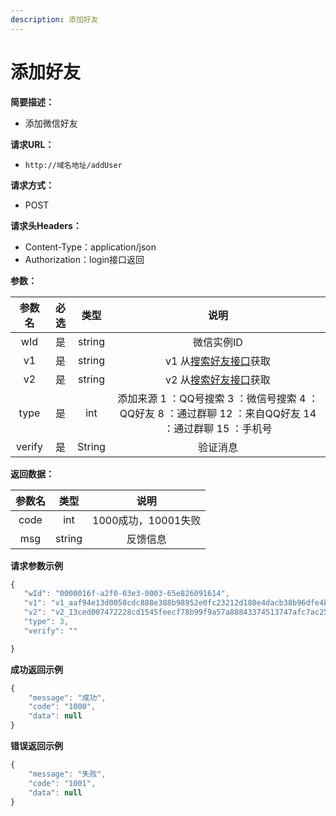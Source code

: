 ```yaml
---
description: 添加好友
---
```


# 添加好友

**简要描述：**

* 添加微信好友

**请求URL：**

* `http://域名地址/addUser`

**请求方式：**

* POST 

**请求头Headers：**

* Content-Type：application/json
* Authorization：login接口返回

**参数：**

| 参数名 | 必选 | 类型 | 说明 |
| :---: | :---: | :---: | :---: |
| wId | 是 | string | 微信实例ID |
| v1 | 是 | string | v1 从[搜索好友接口](cha-zhao-yong-hu-ji-jiang-kai-fang.md)获取 |
| v2 | 是 | string | v2 从[搜索好友接口](cha-zhao-yong-hu-ji-jiang-kai-fang.md)获取 |
| type | 是 | int | 添加来源  1 ：QQ号搜索   3 ：微信号搜索  4 ：QQ好友  8 ：通过群聊  12 ：来自QQ好友  14 ：通过群聊  15 ：手机号 |
| verify | 是 | String | 验证消息 |

**返回数据：**

| 参数名 | 类型 | 说明 |
| :---: | :---: | :---: |
| code | int | 1000成功，10001失败 |
| msg | string | 反馈信息 |

**请求参数示例**

```javascript
{
   "wId": "0000016f-a2f0-03e3-0003-65e826091614",
   "v1": "v1_aaf94e13d0058cdc888e388b98952e0fc23212d180e4dacb38b96dfe4b078c488e72772f907517470ac0b9b7311826da@stranger",
   "v2": "v2_13ced007472228cd1545feecf78b99f9a57a88843374513747afc7ac25d8a4cccb77590b7a9b01a96c941e047d137bbb@stranger",
   "type": 3,
   "verify": ""

}
```

**成功返回示例**

```javascript
{
    "message": "成功",
    "code": "1000",
    "data": null
}
```

**错误返回示例**

```javascript
{
    "message": "失败",
    "code": "1001",
    "data": null
}
```

